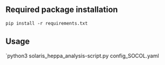 ## Required package installation
`pip install -r requirements.txt`

## Usage
`python3 solaris_heppa_analysis-script.py config_SOCOL.yaml
